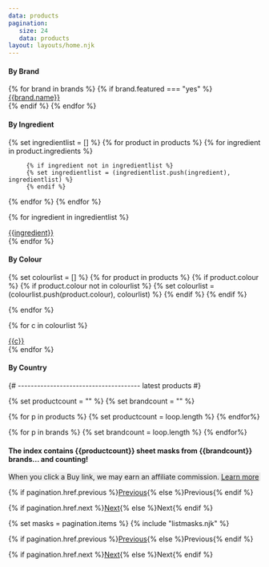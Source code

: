 ```yaml
---
data: products
pagination: 
   size: 24
   data: products
layout: layouts/home.njk
---
```


<div class="row">
   <div class="col-md-3 leftcol">

<h4 class="neutron">By Brand</h4>
<div class="row">
{% for brand in brands %}
{% if brand.featured === "yes" %}
<div class="col-6 product__set">
<a href="/sheet-masks/{{brand.name|slug|replace("'","")}}/" class="btn btn">
{{brand.name}}
</a>
</div>
{% endif   %}
{% endfor %}
<h4 class="neutron">By Ingredient</h4>
{% set ingredientlist = [] %}
{% for product in products %}
{% for ingredient in product.ingredients %}

         {% if ingredient not in ingredientlist %}
         {% set ingredientlist = (ingredientlist.push(ingredient), ingredientlist) %}
         {% endif %}

{% endfor %}
{% endfor %}

{% for ingredient in ingredientlist %}
<div class="col-6 product__set">
<a href="/sheet-masks/ingredients/{{ingredient|slug}}/" class="btn btn">
{{ingredient}}
</a>
</div>
{% endfor %}

<h4 class="neutron">By Colour</h4>
{% set colourlist = [] %}
{% for product in products %}
{% if product.colour %}
{% if product.colour not in colourlist %}
         {% set colourlist = (colourlist.push(product.colour), colourlist) %}
{% endif %}
{% endif %}

{% endfor %}

{% for c in colourlist %}
<div class="col-6 product__set">
<a href="/sheet-masks/colours/{{c|slug}}/" class="btn btn">
{{c}}
</a>
</div>
{% endfor %}

<h4 class="neutron">By Country</h4>
</div>

   </div>

   <div class="col-md-9">
   {# -------------------------------------- latest products #}

{% set productcount = "" %}
{% set brandcount = "" %}

{% for p in products %}
{% set productcount = loop.length %}
{% endfor%}

{% for p in brands %}
{% set brandcount = loop.length %}
{% endfor%}

<h4 class="text-center">The index contains <span>{{productcount}}</span> sheet masks from <span>{{brandcount}}</span> brands... and counting!</h4>
<p class="text-center" style="
    max-width: 100%;
    background: #ededed;
">When you click a Buy link, we may earn an affiliate commission. <a href="">Learn more</a></p>

<div class="row pagination">
<div class="col-6 text-left"><p>{% if pagination.href.previous %}<a href="{{ pagination.href.previous }}">Previous</a>{% else %}Previous{% endif %}</p></div>
<div class="col-6 text-right"><p>{% if pagination.href.next %}<a href="{{ pagination.href.next }}">Next</a>{% else %}Next{% endif %}</p></div>
</div>

   {% set masks = pagination.items %}
{% include "listmasks.njk" %}

<div class="row pagination">
<div class="col-6 text-left"><p>{% if pagination.href.previous %}<a href="{{ pagination.href.previous }}">Previous</a>{% else %}Previous{% endif %}</p></div>
<div class="col-6 text-right"><p>{% if pagination.href.next %}<a href="{{ pagination.href.next }}">Next</a>{% else %}Next{% endif %}</p></div>
</div>

   </div>
</div>